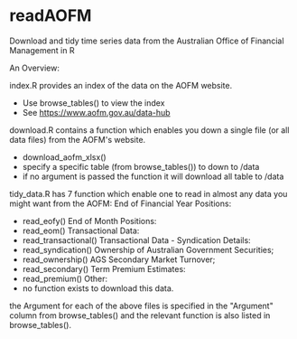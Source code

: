 # readAOFM
Download and tidy time series data from the Australian Office of Financial Management in R

An Overview:

index.R provides an index of the data on the AOFM website. 
- Use browse_tables() to view the index
- See https://www.aofm.gov.au/data-hub

download.R contains a function which enables you down a single file (or all data files) from the AOFM's website.
- download_aofm_xlsx()
- specify a specific table (from browse_tables()) to down to /data
- if no argument is passed the function it will download all table to /data

tidy_data.R has 7 function which enable one to read in almost any data you might want from the AOFM:
End of Financial Year Positions:
- read_eofy()
End of Month Positions:
- read_eom()
Transactional Data:
- read_transactional()
Transactional Data - Syndication Details:
- read_syndication()
Ownership of Australian Government Securities;
- read_ownership()
AGS Secondary Market Turnover;
- read_secondary()
Term Premium Estimates:
- read_premium()
Other:
- no function exists to download this data.

the Argument for each of the above files is specified in the "Argument" column from browse_tables() and the relevant function is also listed in browse_tables().

